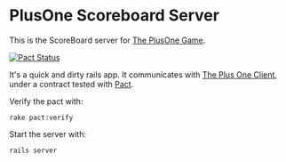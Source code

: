 # PlusOne Scoreboard Server

This is the ScoreBoard server for [The PlusOne Game](https://timothyjones.github.io/PlusOne/).

[![Pact Status](https://test.pact.dius.com.au/pacts/provider/The%20Plus%20One%20Game%20ScoreBoard%20Service/consumer/The%20Plus%20One%20Game%20Client/latest/badge.svg)](https://test.pact.dius.com.au/pacts/provider/The%20Plus%20One%20Game%20ScoreBoard%20Service/consumer/The%20Plus%20One%20Game%20Client/latest)

It's a quick and dirty rails app. It communicates with [The Plus One Client](https://github.com/TimothyJones/PlusOne), under a contract tested with [Pact](http://pact.io).

Verify the pact with:

    rake pact:verify

Start the server with:

    rails server

